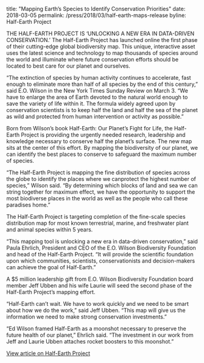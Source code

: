 title: "Mapping Earth’s Species to Identify Conservation Priorities"
date: 2018-03-05
permalink: /press/2018/03/half-earth-maps-release
byline: Half-Earth Project

THE HALF-EARTH PROJECT IS ‘UNLOCKING A NEW ERA IN DATA-DRIVEN CONSERVATION.’
The Half-Earth Project has launched online the first phase of their cutting-edge global biodiversity map. This unique, interactive asset uses the latest science and technology to map thousands of species around the world and illuminate where future conservation efforts should be located to best care for our planet and ourselves. 

“The extinction of species by human activity continues to accelerate, fast enough to eliminate more than half of all species by the end of this century,” said E.O. Wilson in the New York Times Sunday Review on March 3. “We have to enlarge the area of Earth devoted to the natural world enough to save the variety of life within it. The formula widely agreed upon by conservation scientists is to keep half the land and half the sea of the planet as wild and protected from human intervention or activity as possible.”

Born from Wilson’s book Half-Earth: Our Planet’s Fight for Life, the Half-Earth Project is providing the urgently needed research, leadership and knowledge necessary to conserve half the planet’s surface. The new map sits at the center of this effort. By mapping the biodiversity of our planet, we can identify the best places to conserve to safeguard the maximum number of species.

“The Half-Earth Project is mapping the fine distribution of species across the globe to identify the places where we canprotect the highest number of species,” Wilson said. “By determining which blocks of land and sea we can string together for maximum effect, we have the opportunity to support the most biodiverse places in the world as well as the people who call these paradises home.”

The Half-Earth Project is targeting completion of the fine-scale species distribution map for most known terrestrial, marine, and freshwater plant and animal species within 5 years.

“This mapping tool is unlocking a new era in data-driven conservation,” said Paula Ehrlich, President and CEO of the E.O. Wilson Biodiversity Foundation and head of the Half-Earth Project. “It will provide the scientific foundation upon which communities, scientists, conservationists and decision-makers can achieve the goal of Half-Earth.”

A $5 million leadership gift from E.O. Wilson Biodiversity Foundation board member Jeff Ubben and his wife Laurie will seed the second phase of the Half-Earth Project’s mapping effort. 

“Half-Earth can’t wait. We have to work quickly and we need to be smart about how we do the work,” said Jeff Ubben. “This map will give us the information we need to make strong conservation investments.” 

“Ed Wilson framed Half-Earth as a moonshot necessary to preserve the future health of our planet,” Ehrlich said. “The investment in our work from Jeff and Laurie Ubben attaches rocket boosters to this moonshot.” 

[View article on Half-Earth Project](http://www.half-earthproject.org/blog-posts/2018/3/5/mapping-earths-species-to-identify-conservation-priorities)
